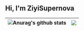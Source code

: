 ## Hi, I'm ZiyiSupernova

| <img align="center" src="https://github-readme-stats.vercel.app/api?username=Zieys233&show_icons=true&theme=buefy&hide_border=true" alt="Anurag's github stats" /> | <img align="center" src="https://github-readme-stats.vercel.app/api/top-langs/?username=Zieys233&layout=compact&theme=buefy&hide_border=true" /> |
| ------------- | ------------- |
